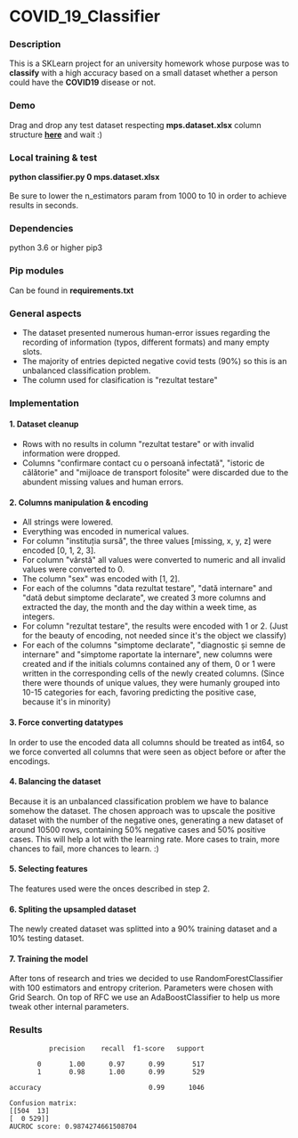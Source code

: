 # COVID_19_Classifier

### Description
This is a SKLearn project for an university homework whose purpose was to <strong>classify</strong> with a high accuracy based on a small dataset whether a person could have the <strong>COVID19</strong> disease or not. 

### Demo
Drag and drop any test dataset respecting <strong>mps.dataset.xlsx</strong> column structure <a href="https://mps-covid-19-backend.herokuapp.com/"><strong>here</strong></a> and wait :)

### Local training & test
<strong>python classifier.py 0 mps.dataset.xlsx</strong><br><br>
Be sure to lower the n_estimators param from 1000 to 10 in order to achieve results in seconds.

### Dependencies
python 3.6 or higher
pip3

### Pip modules
Can be found in <strong>requirements.txt</strong>

### General aspects
- The dataset presented numerous human-error issues regarding the recording of information (typos, different formats) and many empty slots.
- The majority of entries depicted negative covid tests (90%) so this is an unbalanced classification problem.
- The column used for clasification is "rezultat testare"

### Implementation
#### 1. Dataset cleanup
- Rows with no results in column "rezultat testare" or with invalid information were dropped.
- Columns "confirmare contact cu o persoană infectată", "istoric de călătorie" and "mijloace de transport folosite" were discarded due to the abundent missing values and human errors.
#### 2. Columns manipulation & encoding
- All strings were lowered.
- Everything was encoded in numerical values.
- For column "instituția sursă", the three values [missing, x, y, z] were encoded [0, 1, 2, 3].
- For column "vârstă" all values were converted to numeric and all invalid values were converted to 0.
- The column "sex" was encoded with [1, 2].
- For each of the columns "data rezultat testare", "dată internare" and "dată debut simptome declarate",
	we created 3 more columns and extracted the day, the month and the day within a week time, as integers.
- For column "rezultat testare", the results were encoded with 1 or 2. (Just for the beauty of encoding, not needed since it's the object we classify)
- For each of the columns "simptome declarate", "diagnostic și semne de internare" and "simptome raportate la internare", new columns were created and if the initials columns contained any of them, 0 or 1 were written in the corresponding cells of the newly created columns. (Since there were thounds of unique values, they were humanly grouped into 10-15 categories for each, favoring predicting the positive case, because it's in minority)
#### 3. Force converting datatypes
In order to use the encoded data all columns should be treated as int64, so we force converted all columns that were seen as object before or after the encodings.
#### 4. Balancing the dataset
Because it is an unbalanced classification problem we have to balance somehow the dataset. The chosen approach was to upscale the positive dataset with the number of the negative ones, generating a new dataset of around 10500 rows, containing 50% negative cases and 50% positive cases.
This will help a lot with the learning rate. More cases to train, more chances to fail, more chances to learn. :)
#### 5. Selecting features
The features used were the onces described in step 2.
#### 6. Spliting the upsampled dataset
The newly created dataset was splitted into a 90% training dataset and a 10% testing dataset.
#### 7. Training the model
After tons of research and tries we decided to use RandomForestClassifier with 100 estimators and entropy criterion. Parameters were chosen with Grid Search.
On top of RFC we use an AdaBoostClassifier to help us more tweak other internal parameters.

### Results
              precision    recall  f1-score   support

           0       1.00      0.97      0.99       517
           1       0.98      1.00      0.99       529

    accuracy                           0.99      1046
    
    Confusion matrix:
    [[504  13]
    [  0 529]]
    AUCROC score: 0.9874274661508704

